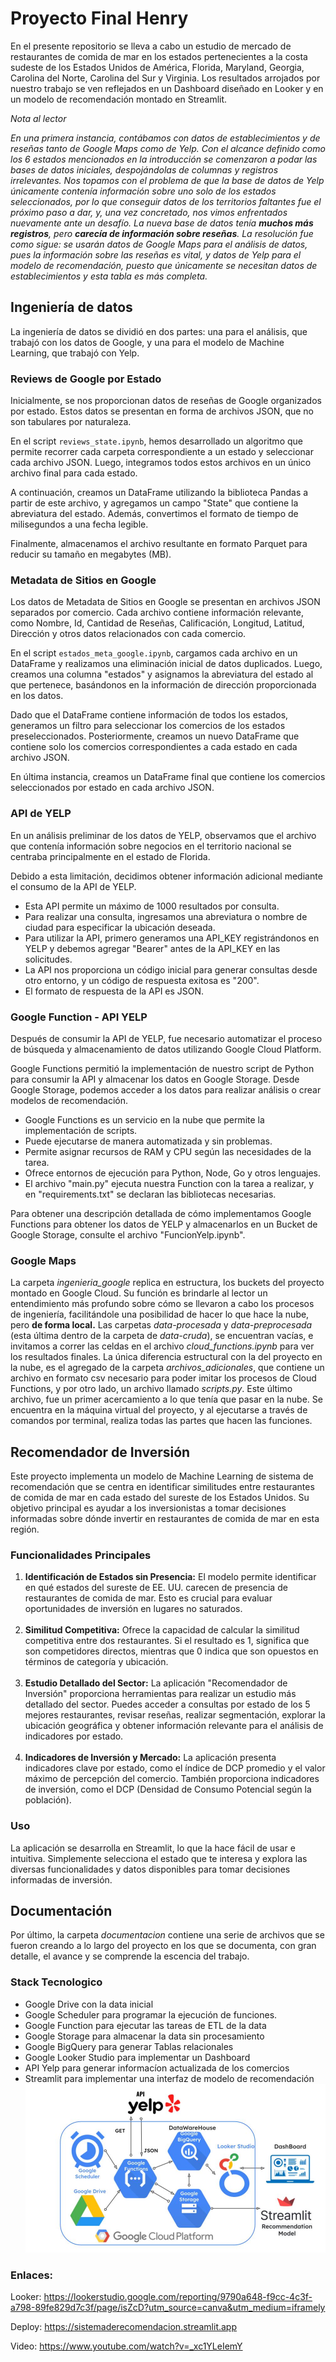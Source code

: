 # Proyecto Final Henry

En el presente repositorio se lleva a cabo un estudio de mercado de restaurantes de comida de mar en los estados pertenecientes a la costa sudeste de los Estados Unidos de América, Florida, Maryland, Georgia, Carolina del Norte, Carolina del Sur y Virginia. Los resultados arrojados por nuestro trabajo se ven reflejados en un Dashboard diseñado en Looker y en un modelo de recomendación montado en Streamlit. <br>

<em>Nota al lector</em><br>

<em>En una primera instancia, contábamos con datos de establecimientos y de reseñas tanto de Google Maps como de Yelp. Con el alcance definido como los 6 estados mencionados en la introducción se comenzaron a podar las bases de datos iniciales, despojándolas de columnas y registros irrelevantes. Nos topamos con el problema de que la base de datos de Yelp únicamente contenía información sobre uno solo de los estados seleccionados, por lo que conseguir datos de los territorios faltantes fue el próximo paso a dar, y, una vez concretado, nos vimos enfrentados nuevamente ante un desafío. La nueva base de datos tenía <strong>muchos más registros</strong>, pero <strong>carecía de información sobre reseñas</strong>. La resolución fue como sigue: se usarán datos de Google Maps para el análisis de datos, pues la información sobre las reseñas es vital, y datos de Yelp para el modelo de recomendación, puesto que únicamente se necesitan datos de establecimientos y esta tabla es más completa.</em>

## Ingeniería de datos

La ingeniería de datos se dividió en dos partes: una para el análisis, que trabajó con los datos de Google, y una para el modelo de Machine Learning, que trabajó con Yelp. <br>

### Reviews de Google por Estado

Inicialmente, se nos proporcionan datos de reseñas de Google organizados por estado. Estos datos se presentan en forma de archivos JSON, que no son tabulares por naturaleza.

En el script `reviews_state.ipynb`, hemos desarrollado un algoritmo que permite recorrer cada carpeta correspondiente a un estado y seleccionar cada archivo JSON. Luego, integramos todos estos archivos en un único archivo final para cada estado.

A continuación, creamos un DataFrame utilizando la biblioteca Pandas a partir de este archivo, y agregamos un campo "State" que contiene la abreviatura del estado. Además, convertimos el formato de tiempo de milisegundos a una fecha legible.

Finalmente, almacenamos el archivo resultante en formato Parquet para reducir su tamaño en megabytes (MB).

### Metadata de Sitios en Google

Los datos de Metadata de Sitios en Google se presentan en archivos JSON separados por comercio. Cada archivo contiene información relevante, como Nombre, Id, Cantidad de Reseñas, Calificación, Longitud, Latitud, Dirección y otros datos relacionados con cada comercio.

En el script `estados_meta_google.ipynb`, cargamos cada archivo en un DataFrame y realizamos una eliminación inicial de datos duplicados. Luego, creamos una columna "estados" y asignamos la abreviatura del estado al que pertenece, basándonos en la información de dirección proporcionada en los datos.

Dado que el DataFrame contiene información de todos los estados, generamos un filtro para seleccionar los comercios de los estados preseleccionados. Posteriormente, creamos un nuevo DataFrame que contiene solo los comercios correspondientes a cada estado en cada archivo JSON.

En última instancia, creamos un DataFrame final que contiene los comercios seleccionados por estado en cada archivo JSON.

### API de YELP

En un análisis preliminar de los datos de YELP, observamos que el archivo que contenía información sobre negocios en el territorio nacional se centraba principalmente en el estado de Florida.

Debido a esta limitación, decidimos obtener información adicional mediante el consumo de la API de YELP.
<ul>
<li>Esta API permite un máximo de 1000 resultados por consulta.
<li>Para realizar una consulta, ingresamos una abreviatura o nombre de ciudad para especificar la ubicación deseada.
<li>Para utilizar la API, primero generamos una API_KEY registrándonos en YELP y debemos agregar "Bearer" antes de la API_KEY en las solicitudes.
<li>La API nos proporciona un código inicial para generar consultas desde otro entorno, y un código de respuesta exitosa es "200".
<li>El formato de respuesta de la API es JSON.
</ul>

### Google Function - API YELP

Después de consumir la API de YELP, fue necesario automatizar el proceso de búsqueda y almacenamiento de datos utilizando Google Cloud Platform.

Google Functions permitió la implementación de nuestro script de Python para consumir la API y almacenar los datos en Google Storage. Desde Google Storage, podemos acceder a los datos para realizar análisis o crear modelos de recomendación.

<ul>
<li>Google Functions es un servicio en la nube que permite la implementación de scripts.
<li>Puede ejecutarse de manera automatizada y sin problemas.
<li>Permite asignar recursos de RAM y CPU según las necesidades de la tarea.
<li>Ofrece entornos de ejecución para Python, Node, Go y otros lenguajes.
<li>El archivo "main.py" ejecuta nuestra Function con la tarea a realizar, y en "requirements.txt" se declaran las bibliotecas necesarias.
</ul>
Para obtener una descripción detallada de cómo implementamos Google Functions para obtener los datos de YELP y almacenarlos en un Bucket de Google Storage, consulte el archivo "FuncionYelp.ipynb".


### Google Maps

La carpeta <em>ingenieria_google</em> replica en estructura, los buckets del proyecto montado en Google Cloud. Su función es brindarle al lector un entendimiento más profundo sobre cómo se llevaron a cabo los procesos de ingeniería, facilitándole una posibilidad de hacer lo que hace la nube, pero <strong>de forma local.</strong> Las carpetas <em>data-procesada</em> y <em>data-preprocesada</em> (esta última dentro de la carpeta de <em>data-cruda</em>), se encuentran vacías, e invitamos a correr las celdas en el archivo <em>cloud_functions.ipynb</em> para ver los resultados finales. La única diferencia estructural con la del proyecto en la nube, es el agregado de la carpeta <em>archivos_adicionales</em>, que contiene un archivo en formato csv necesario para poder imitar los procesos de Cloud Functions, y por otro lado, un archivo llamado <em>scripts.py</em>. Este último archivo, fue un primer acercamiento a lo que tenía que pasar en la nube. Se encuentra en la máquina virtual del proyecto, y al ejecutarse a través de comandos por terminal, realiza todas las partes que hacen las funciones.



## Recomendador de Inversión
Este proyecto implementa un modelo de Machine Learning de sistema de recomendación que se centra en identificar similitudes entre restaurantes de comida de mar en cada estado del sureste de los Estados Unidos. Su objetivo principal es ayudar a los inversionistas a tomar decisiones informadas sobre dónde invertir en restaurantes de comida de mar en esta región. <br>

### Funcionalidades Principales
<ol>
<li><strong>Identificación de Estados sin Presencia:</strong> El modelo permite identificar en qué estados del sureste de EE. UU. carecen de presencia de restaurantes de comida de mar. Esto es crucial para evaluar oportunidades de inversión en lugares no saturados.</li>
<br>
<li><strong>Similitud Competitiva:</strong> Ofrece la capacidad de calcular la similitud competitiva entre dos restaurantes. Si el resultado es 1, significa que son competidores directos, mientras que 0 indica que son opuestos en términos de categoría y ubicación.</li>
<br>
<li><strong>Estudio Detallado del Sector:</strong> La aplicación "Recomendador de Inversión" proporciona herramientas para realizar un estudio más detallado del sector. Puedes acceder a consultas por estado de los 5 mejores restaurantes, revisar reseñas, realizar segmentación, explorar la ubicación geográfica y obtener información relevante para el análisis de indicadores por estado.</li>
<br>
<li><strong>Indicadores de Inversión y Mercado:</strong> La aplicación presenta indicadores clave por estado, como el índice de DCP promedio y el valor máximo de percepción del comercio. También proporciona indicadores de inversión, como el DCP (Densidad de Consumo Potencial según la población).
</li>
</ol>

### Uso
La aplicación se desarrolla en Streamlit, lo que la hace fácil de usar e intuitiva. Simplemente selecciona el estado que te interesa y explora las diversas funcionalidades y datos disponibles para tomar decisiones informadas de inversión.

## Documentación

Por último, la carpeta <em>documentacion</em> contiene una serie de archivos que se fueron creando a lo largo del proyecto en los que se documenta, con gran detalle, el avance y se comprende la escencia del trabajo.

### Stack Tecnologico
- Google Drive con la data inicial
- Google Scheduler para programar la ejecución de funciones.
- Google Function para ejecutar las tareas de ETL de la data
- Google Storage para almacenar la data sin procesamiento
- Google BigQuery para generar Tablas relacionales
- Google Looker Studio para implementar un Dashboard 
- API Yelp para generar informacíon actualizada de los comercios
- Streamlit para implementar una interfaz de modelo de recomendación
![Stack Tecnologico](./Imagenes/stack_tecnologico.jpg)


### Enlaces:
Looker: https://lookerstudio.google.com/reporting/9790a648-f9cc-4c3f-a798-89fe829d7c3f/page/isZcD?utm_source=canva&utm_medium=iframely

Deploy: https://sistemaderecomendacion.streamlit.app

Video: https://www.youtube.com/watch?v=_xc1YLeIemY
